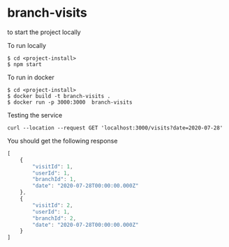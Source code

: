 # branch-visits

to start the project locally

To run locally

```shell script
$ cd <project-install>
$ npm start 
```

To run in docker

```shell script
$ cd <project-install>
$ docker build -t branch-visits . 
$ docker run -p 3000:3000  branch-visits             
```

Testing the service

```shell script
curl --location --request GET 'localhost:3000/visits?date=2020-07-28'
```

You should get the following response

```javascript
[
    {
        "visitId": 1,
        "userId": 1,
        "branchId": 1,
        "date": "2020-07-28T00:00:00.000Z"
    },
    {
        "visitId": 2,
        "userId": 1,
        "branchId": 2,
        "date": "2020-07-28T00:00:00.000Z"
    }
]
```

